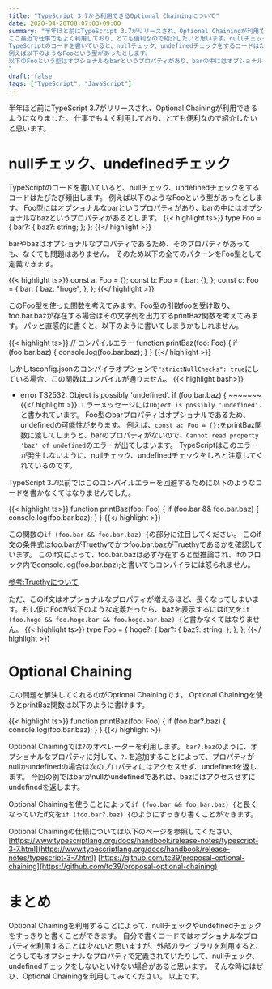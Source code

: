 ```yaml
---
title: "TypeScript 3.7から利用できるOptional Chainingについて"
date: 2020-04-20T08:07:03+09:00
summary: "半年ほと前にTypeScript 3.7がリリースされ、Optional Chainingが利用できるようになりました。
ここ最近で仕事でもよく利用しており、とても便利なので紹介したいと思います。nullチェック、undefinedチェック
TypeScriptのコードを書いていると、nullチェック、undefinedチェックをするコードはたびたび頻出します。
例えば以下のようなFooという型があったとします。
以下のFooという型はオプショナルなbarというプロパティがあり、barの中にはオプショナルなbazというプロパティがあるとします。
"
draft: false
tags: ["TypeScript", "JavaScript"]
---
```


半年ほど前にTypeScript 3.7がリリースされ、Optional Chainingが利用できるようになりました。
仕事でもよく利用しており、とても便利なので紹介したいと思います。

# nullチェック、undefinedチェック
TypeScriptのコードを書いていると、nullチェック、undefinedチェックをするコードはたびたび頻出します。
例えば以下のようなFooという型があったとします。
Foo型にはオプショナルなbarというプロパティがあり、barの中にはオプショナルなbazというプロパティがあるとします。
{{< highlight ts>}}
type Foo = {
  bar?: {
    baz?: string;
  };
};
{{</ highlight >}}

barやbazはオプショナルなプロパティであるため、そのプロパティがあっても、なくても問題はありません。
そのため以下の全てのパターンをFoo型として定義できます。

{{< highlight ts>}}
const a: Foo = {};
const b: Foo = {
  bar: {},
};
const c: Foo = {
  bar: {
    baz: "hoge",
  },
};
{{</ highlight >}}

このFoo型を使った関数を考えてみます。Foo型の引数fooを受け取り、foo.bar.bazが存在する場合はその文字列を出力するprintBaz関数を考えてみます。
パッと直感的に書くと、以下のように書いてしまうかもしれません。

{{< highlight ts>}}
// コンパイルエラー
function printBaz(foo: Foo) {
  if (foo.bar.baz) {
    console.log(foo.bar.baz);
  }
}
{{</ highlight >}}

しかしtsconfig.jsonのコンパイラオプションで`"strictNullChecks": true`にしている場合、この関数はコンパイルが通りません。
{{< highlight bash>}}
- error TS2532: Object is possibly 'undefined'.
   if (foo.bar.baz) {
       ~~~~~~~
{{</ highlight >}}
エラーメッセージには`Object is possibly 'undefined'. `と書かれています。
Foo型のbarプロパティはオプショナルであるため、undefinedの可能性があります。
例えば、`const a: Foo = {};`をprintBaz関数に渡してしまうと、barのプロパティがないので、`Cannot read property 'baz' of undefined`のエラーが出てしまいます。
TypeScriptはこのエラーが発生しないように、nullチェック、undefinedチェックをしろと注意してくれているのです。

TypeScript 3.7以前ではこのコンパイルエラーを回避するために以下のようなコードを書かなくてはなりませんでした。

{{< highlight ts>}}
function printBaz(foo: Foo) {
  if (foo.bar && foo.bar.baz) {
    console.log(foo.bar.baz);
  }
}
{{</ highlight >}}

この関数の`if (foo.bar && foo.bar.baz) {`の部分に注目してください。
このif文の条件式はfoo.barがTruethyでかつfoo.bar.bazがTruethyであるかを確認しています。
このif文によって、foo.bar.bazは必ず存在すると型推論され、ifのブロック内でconsole.log(foo.bar.baz);と書いてもコンパイラには怒られません。

[参考:Truethyについて](https://developer.mozilla.org/ja/docs/Glossary/Truthy)

ただ、このif文はオプショナルなプロパティが増えるほど、長くなってしまいます。もし仮にFooが以下のような定義だったら、bazを表示するにはif文を`if (foo.hoge && foo.hoge.bar && foo.hoge.bar.baz) {`と書かなくてはなりません。
{{< highlight ts>}}
type Foo = {
  hoge?: {
    bar?: {
      baz?: string;
    };
  };
};
{{</ highlight >}}

# Optional Chaining
この問題を解決してくれるのがOptional Chainingです。
Optional Chainingを使うとprintBaz関数は以下のように書けます。

{{< highlight ts>}}
function printBaz(foo: Foo) {
  if (foo.bar?.baz) {
    console.log(foo.bar.baz);
  }
}
{{</ highlight >}}

Optional Chainingでは`?`のオペレーターを利用します。
`bar?.baz`のように、オプショナルなプロパティに対して、`?.`を追加することによって、プロパティがnullかundefinedの場合は次のプロパティにはアクセスせず、undefinedを返します。
今回の例ではbarがnullかundefinedであれば、bazにはアクセスせずにundefinedを返します。

Optional Chainingを使うことによって`if (foo.bar && foo.bar.baz) {`と長くなっていたif文を`if (foo.bar?.baz) {`のようにすっきり書くことができます。

Optional Chainingの仕様については以下のページを参照してください。
[https://www.typescriptlang.org/docs/handbook/release-notes/typescript-3-7.html](https://www.typescriptlang.org/docs/handbook/release-notes/typescript-3-7.html)
[https://github.com/tc39/proposal-optional-chaining](https://github.com/tc39/proposal-optional-chaining)

# まとめ

Optional Chainingを利用することによって、nullチェックやundefinedチェックをすっきりと書くことができます。
自分で書くコードではオプショナルなプロパティを利用することは少ないと思いますが、外部のライブラリを利用すると、どうしてもオプショナルなプロパティで定義されていたりして、nullチェック、undefinedチェックをしないといけない場合があると思います。
そんな時にはぜひ、Optional Chainingを利用してみてください。
以上です。
